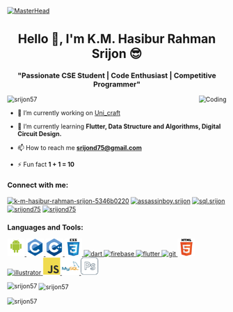 [![MasterHead](https://media2.giphy.com/media/26tn33aiTi1jkl6H6/giphy.gif?cid=ecf05e47myks89xc5f7e53seycz8o2dcj7s3vga0sg4f9ewf&ep=v1_gifs_related&rid=giphy.gif&ct=g)](https://rishavchanda.io)
<h1 align="center">Hello 👋, I'm K.M. Hasibur Rahman Srijon 😎</h1>
<h3 align="center">"Passionate CSE Student | Code Enthusiast | Competitive Programmer"</h3>
<img src= 
 "https://media4.giphy.com/media/qgQUggAC3Pfv687qPC/giphy.gif?cid=ecf05e474tgsl0nlxed77t25djjwv0k1vka3p1lx7ehqgu6m&ep=v1_gifs_search&rid=giphy.gif&ct=g" alt="Coding"
        align="right"> 

<p align="left"> <img src="https://komarev.com/ghpvc/?username=srijon57&label=Profile%20views&color=0e75b6&style=flat" alt="srijon57" /> </p>

- 🔭 I’m currently working on [Uni_craft](https://github.com/Mashrur112/Uni-Craft)

- 🌱 I’m currently learning **Flutter, Data Structure and Algorithms, Digital Circuit Design.**

- 📫 How to reach me **srijond75@gmail.com**

- ⚡ Fun fact **1 + 1 = 10**

<h3 align="left">Connect with me:</h3>
<p align="left">
<a href="https://linkedin.com/in/k-m-hasibur-rahman-srijon-5346b0220" target="blank"><img align="center" src="https://raw.githubusercontent.com/rahuldkjain/github-profile-readme-generator/master/src/images/icons/Social/linked-in-alt.svg" alt="k-m-hasibur-rahman-srijon-5346b0220" height="30" width="40" /></a>
<a href="https://fb.com/assassinboy.srijon" target="blank"><img align="center" src="https://raw.githubusercontent.com/rahuldkjain/github-profile-readme-generator/master/src/images/icons/Social/facebook.svg" alt="assassinboy.srijon" height="30" width="40" /></a>
<a href="https://instagram.com/sql.srijon" target="blank"><img align="center" src="https://raw.githubusercontent.com/rahuldkjain/github-profile-readme-generator/master/src/images/icons/Social/instagram.svg" alt="sql.srijon" height="30" width="40" /></a>
<a href="https://www.codechef.com/users/srijond75" target="blank"><img align="center" src="https://cdn.jsdelivr.net/npm/simple-icons@3.1.0/icons/codechef.svg" alt="srijond75" height="30" width="40" /></a>
<a href="https://codeforces.com/profile/srijond75" target="blank"><img align="center" src="https://raw.githubusercontent.com/rahuldkjain/github-profile-readme-generator/master/src/images/icons/Social/codeforces.svg" alt="srijond75" height="30" width="40" /></a>
</p>

<h3 align="left">Languages and Tools:</h3>
<p align="left"> <a href="https://developer.android.com" target="_blank" rel="noreferrer"> <img src="https://raw.githubusercontent.com/devicons/devicon/master/icons/android/android-original-wordmark.svg" alt="android" width="40" height="40"/> </a> <a href="https://www.cprogramming.com/" target="_blank" rel="noreferrer"> <img src="https://raw.githubusercontent.com/devicons/devicon/master/icons/c/c-original.svg" alt="c" width="40" height="40"/> </a> <a href="https://www.w3schools.com/cpp/" target="_blank" rel="noreferrer"> <img src="https://raw.githubusercontent.com/devicons/devicon/master/icons/cplusplus/cplusplus-original.svg" alt="cplusplus" width="40" height="40"/> </a> <a href="https://www.w3schools.com/css/" target="_blank" rel="noreferrer"> <img src="https://raw.githubusercontent.com/devicons/devicon/master/icons/css3/css3-original-wordmark.svg" alt="css3" width="40" height="40"/> </a> <a href="https://dart.dev" target="_blank" rel="noreferrer"> <img src="https://www.vectorlogo.zone/logos/dartlang/dartlang-icon.svg" alt="dart" width="40" height="40"/> </a> <a href="https://firebase.google.com/" target="_blank" rel="noreferrer"> <img src="https://www.vectorlogo.zone/logos/firebase/firebase-icon.svg" alt="firebase" width="40" height="40"/> </a> <a href="https://flutter.dev" target="_blank" rel="noreferrer"> <img src="https://www.vectorlogo.zone/logos/flutterio/flutterio-icon.svg" alt="flutter" width="40" height="40"/> </a> <a href="https://git-scm.com/" target="_blank" rel="noreferrer"> <img src="https://www.vectorlogo.zone/logos/git-scm/git-scm-icon.svg" alt="git" width="40" height="40"/> </a> <a href="https://www.w3.org/html/" target="_blank" rel="noreferrer"> <img src="https://raw.githubusercontent.com/devicons/devicon/master/icons/html5/html5-original-wordmark.svg" alt="html5" width="40" height="40"/> </a> <a href="https://www.adobe.com/in/products/illustrator.html" target="_blank" rel="noreferrer"> <img src="https://www.vectorlogo.zone/logos/adobe_illustrator/adobe_illustrator-icon.svg" alt="illustrator" width="40" height="40"/> </a> <a href="https://developer.mozilla.org/en-US/docs/Web/JavaScript" target="_blank" rel="noreferrer"> <img src="https://raw.githubusercontent.com/devicons/devicon/master/icons/javascript/javascript-original.svg" alt="javascript" width="40" height="40"/> </a> <a href="https://www.mysql.com/" target="_blank" rel="noreferrer"> <img src="https://raw.githubusercontent.com/devicons/devicon/master/icons/mysql/mysql-original-wordmark.svg" alt="mysql" width="40" height="40"/> </a> <a href="https://www.photoshop.com/en" target="_blank" rel="noreferrer"> <img src="https://raw.githubusercontent.com/devicons/devicon/master/icons/photoshop/photoshop-line.svg" alt="photoshop" width="40" height="40"/> </a> </p>

<p><img align="left" src="https://github-readme-stats.vercel.app/api/top-langs?username=srijon57&show_icons=true&locale=en&layout=compact" alt="srijon57" /></p>

<p>&nbsp;<img align="center" src="https://github-readme-stats.vercel.app/api?username=srijon57&show_icons=true&locale=en" alt="srijon57" /></p>

<p><img align="center" src="https://github-readme-streak-stats.herokuapp.com/?user=srijon57&" alt="srijon57" /></p>

